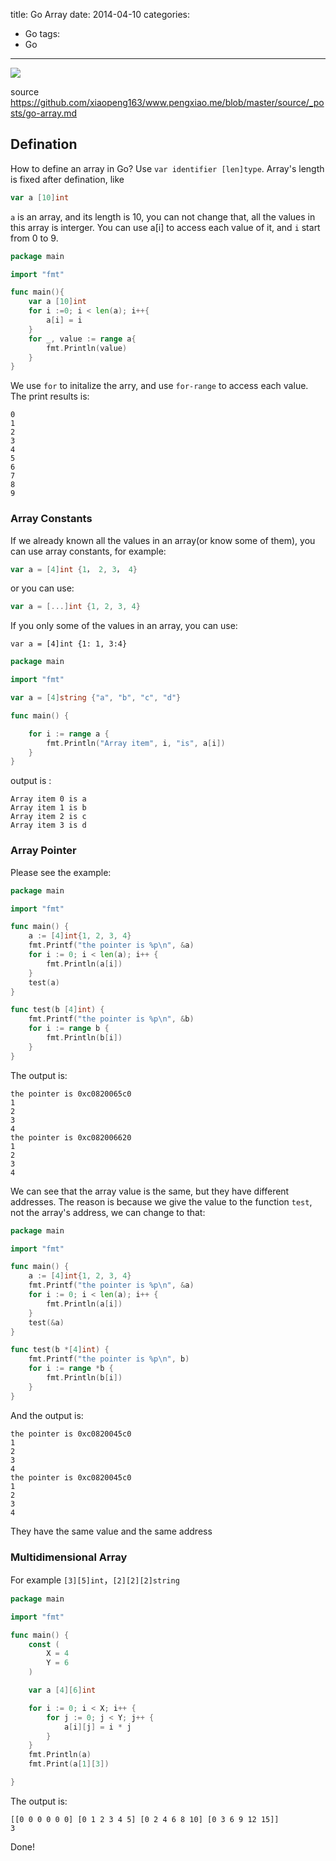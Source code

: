 title: Go Array
date: 2014-04-10
categories:
- Go
tags:
- Go
---

![](/thumbnails/install-go-from-source/1.png)

source https://github.com/xiaopeng163/www.pengxiao.me/blob/master/source/_posts/go-array.md


## Defination

How to define an array in Go? Use `var identifier [len]type`. Array's length is fixed after defination, like

``` go
var a [10]int
```

`a` is an array, and its length is 10, you can not change that, all the values in this array is interger.
You can use a[i] to access each value of it, and `i` start from 0 to 9.

```go
package main

import "fmt"

func main(){
    var a [10]int
    for i :=0; i < len(a); i++{
        a[i] = i
    }
    for _, value := range a{
        fmt.Println(value)
    }
}
```

We use `for` to initalize the arry, and use `for-range` to access each value.
The print results is:

```
0
1
2
3
4
5
6
7
8
9
```

### Array Constants

If we already known all the values in an array(or know some of them), you can use array constants, for example:

```go
var a = [4]int {1， 2, 3， 4}
```

or you can use:

```go
var a = [...]int {1, 2, 3, 4}
```

If you only some of the values in an array, you can use:

```
var a = [4]int {1: 1, 3:4}
```


```go
package main

import "fmt"

var a = [4]string {"a", "b", "c", "d"}

func main() {

    for i := range a {
        fmt.Println("Array item", i, "is", a[i])
    }
}
```

output is :

```
Array item 0 is a
Array item 1 is b
Array item 2 is c
Array item 3 is d
```

### Array Pointer

Please see the example:

```go
package main

import "fmt"

func main() {
	a := [4]int{1, 2, 3, 4}
	fmt.Printf("the pointer is %p\n", &a)
	for i := 0; i < len(a); i++ {
		fmt.Println(a[i])
	}
	test(a)
}

func test(b [4]int) {
	fmt.Printf("the pointer is %p\n", &b)
	for i := range b {
		fmt.Println(b[i])
	}
}


```

The output is:

```
the pointer is 0xc0820065c0
1
2
3
4
the pointer is 0xc082006620
1
2
3
4
```

We can see that the array value is the same, but they have different addresses. The reason is because we give the value
to the function `test`, not the array's address, we can change to that:

```go
package main

import "fmt"

func main() {
	a := [4]int{1, 2, 3, 4}
	fmt.Printf("the pointer is %p\n", &a)
	for i := 0; i < len(a); i++ {
		fmt.Println(a[i])
	}
	test(&a)
}

func test(b *[4]int) {
	fmt.Printf("the pointer is %p\n", b)
	for i := range *b {
		fmt.Println(b[i])
	}
}
```

And the output is:

```
the pointer is 0xc0820045c0
1
2
3
4
the pointer is 0xc0820045c0
1
2
3
4
```

They have the same value and the same address

### Multidimensional Array

For example `[3][5]int`，`[2][2][2]string`

```go
package main

import "fmt"

func main() {
	const (
		X = 4
		Y = 6
	)

	var a [4][6]int

	for i := 0; i < X; i++ {
		for j := 0; j < Y; j++ {
			a[i][j] = i * j
		}
	}
	fmt.Println(a)
	fmt.Print(a[1][3])

}
```

The output is:

```
[[0 0 0 0 0 0] [0 1 2 3 4 5] [0 2 4 6 8 10] [0 3 6 9 12 15]]
3
```

Done!